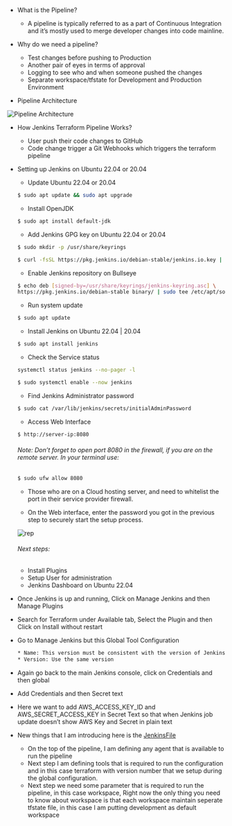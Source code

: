 * What is the Pipeline?

    * A pipeline is typically referred to as a part of Continuous Integration and it’s mostly used to merge developer changes into code mainline.

* Why do we need a pipeline?

    * Test changes before pushing to Production
    * Another pair of eyes in terms of approval
    * Logging to see who and when someone pushed the changes
    * Separate workspace/tfstate for Development and Production Environment

* Pipeline Architecture

![Pipeline Architecture](https://miro.medium.com/max/1400/1*i8mcxAZfcSkZ_88CGAA6pw.jpeg)

* How Jenkins Terraform Pipeline Works?

    * User push their code changes to GitHub
    * Code change trigger a Git Webhooks which triggers the terraform pipeline

* Setting up Jenkins on Ubuntu 22.04 or 20.04

    * Update Ubuntu 22.04 or 20.04

    ```sh
    $ sudo apt update && sudo apt upgrade
    ```

    * Install OpenJDK

    ```sh
    $ sudo apt install default-jdk
    ```

    * Add Jenkins GPG key on Ubuntu 22.04 or 20.04

    ```sh
    $ sudo mkdir -p /usr/share/keyrings
    ```

    ```sh
    $ curl -fsSL https://pkg.jenkins.io/debian-stable/jenkins.io.key | sudo tee /usr/share/keyrings/jenkins-keyring.asc > /dev/null
    ```

    * Enable Jenkins repository on Bullseye

    ```sh
    $ echo deb [signed-by=/usr/share/keyrings/jenkins-keyring.asc] \
    https://pkg.jenkins.io/debian-stable binary/ | sudo tee /etc/apt/sources.list.d/jenkins.list > /dev/null
    ```

    * Run system update

    ```sh
    $ sudo apt update
    ```

    * Install Jenkins on Ubuntu 22.04 | 20.04

    ```sh
    $ sudo apt install jenkins
    ```

    * Check the Service status

    ```sh
    systemctl status jenkins --no-pager -l
    ```

    ```sh
    $ sudo systemctl enable --now jenkins
    ```

    * Find Jenkins Administrator password

    ```sh
    $ sudo cat /var/lib/jenkins/secrets/initialAdminPassword
    ```
    * Access Web Interface

    ```sh
    $ http://server-ip:8080
    ```

    ###### Note: Don’t forget to open port 8080 in the firewall, if you are on the remote server. In your terminal use:

    ```sh
    $ sudo ufw allow 8080
    ```

    * Those who are on a Cloud hosting server, and need to whitelist the port in their service provider firewall.

    * On the Web interface, enter the password you got in the previous step to securely start the setup process.

    ![rep](https://www.how2shout.com/linux/wp-content/uploads/2022/06/Access-Web-Interface-Jenkins.png)

    ###### Next steps:
    
    * Install Plugins
    * Setup User for administration
    * Jenkins Dashboard on Ubuntu 22.04

* Once Jenkins is up and running, Click on Manage Jenkins and then Manage Plugins

* Search for Terraform under Available tab, Select the Plugin and then Click on Install without restart

* Go to Manage Jenkins but this Global Tool Configuration
    ```sh
    * Name: This version must be consistent with the version of Jenkins we are going to refer in the Jenkins file
    * Version: Use the same version
    ```
* Again go back to the main Jenkins console, click on Credentials and then global

* Add Credentials and then Secret text

* Here we want to add AWS_ACCESS_KEY_ID and AWS_SECRET_ACCESS_KEY in Secret Text so that when Jenkins job update doesn’t show AWS Key and Secret in plain text

* New things that I am introducing here is the [JenkinsFile]()

    * On the top of the pipeline, I am defining any agent that is available to run the pipeline
    * Next step I am defining tools that is required to run the configuration and in this case terraform with version number that we setup during the global configuration.
    * Next step we need some parameter that is required to run the pipeline, in this case workspace, Right now the only thing you need to know about workspace is that each workspace maintain seperate tfstate file, in this case I am putting development as default workspace

